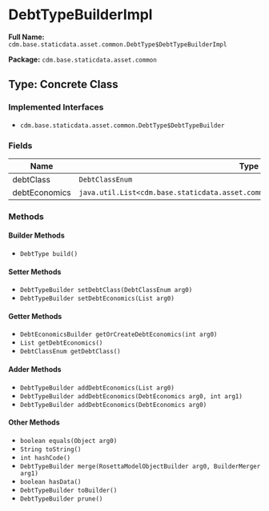 # DebtTypeBuilderImpl

**Full Name:** `cdm.base.staticdata.asset.common.DebtType$DebtTypeBuilderImpl`

**Package:** `cdm.base.staticdata.asset.common`

## Type: Concrete Class

### Implemented Interfaces

- `cdm.base.staticdata.asset.common.DebtType$DebtTypeBuilder`

### Fields

| Name | Type | Description |
|------|------|-------------|
| debtClass | `DebtClassEnum` |  |
| debtEconomics | `java.util.List<cdm.base.staticdata.asset.common.DebtEconomics$DebtEconomicsBuilder>` |  |

### Methods

#### Builder Methods

- `DebtType build()`

#### Setter Methods

- `DebtTypeBuilder setDebtClass(DebtClassEnum arg0)`
- `DebtTypeBuilder setDebtEconomics(List arg0)`

#### Getter Methods

- `DebtEconomicsBuilder getOrCreateDebtEconomics(int arg0)`
- `List getDebtEconomics()`
- `DebtClassEnum getDebtClass()`

#### Adder Methods

- `DebtTypeBuilder addDebtEconomics(List arg0)`
- `DebtTypeBuilder addDebtEconomics(DebtEconomics arg0, int arg1)`
- `DebtTypeBuilder addDebtEconomics(DebtEconomics arg0)`

#### Other Methods

- `boolean equals(Object arg0)`
- `String toString()`
- `int hashCode()`
- `DebtTypeBuilder merge(RosettaModelObjectBuilder arg0, BuilderMerger arg1)`
- `boolean hasData()`
- `DebtTypeBuilder toBuilder()`
- `DebtTypeBuilder prune()`

